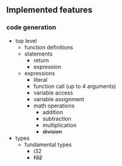 ## Implemented features
### code generation
- top level
    - function definitions
    - statements
        * return
        * expression
    - expressions
        * literal
        * function call (up to 4 arguments)
        * variable access
        * variable assignment
        * math operations
            * addition
            * subtraction
            * multiplication
            * ~~division~~
- types
    * fundamental types
        * i32
        * ~~f32~~